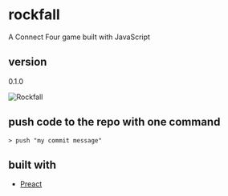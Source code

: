 # rockfall
A Connect Four game built with JavaScript

## version
0.1.0

![Rockfall](rockfall.png "Rockfall")

## push code to the repo with one command

```> push "my commit message"```

## built with

* [Preact](https://preactjs.com/)
